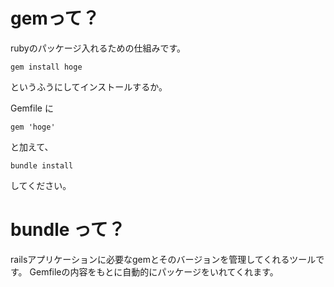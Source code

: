 
# gemって？

rubyのパッケージ入れるための仕組みです。

```
gem install hoge
```
というふうにしてインストールするか。

Gemfile
に
```
gem 'hoge'
```
と加えて、

```
bundle install
```
してください。

# bundle って？

railsアプリケーションに必要なgemとそのバージョンを管理してくれるツールです。
Gemfileの内容をもとに自動的にパッケージをいれてくれます。
